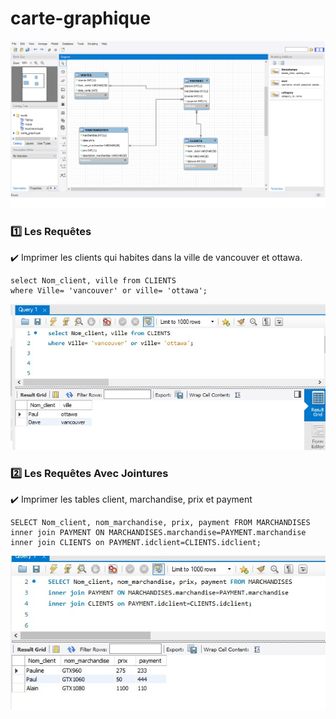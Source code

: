 # carte-graphique


![image](graphique.png)

### :one: Les Requêtes

:heavy_check_mark: Imprimer les clients qui habites dans la ville de vancouver et ottawa.

```
select Nom_client, ville from CLIENTS 
where Ville= 'vancouver' or ville= 'ottawa';
```

![image](ville.jpeg)

### :two: Les Requêtes Avec Jointures

:heavy_check_mark: Imprimer les tables client, marchandise, prix et payment

```
SELECT Nom_client, nom_marchandise, prix, payment FROM MARCHANDISES
inner join PAYMENT ON MARCHANDISES.marchandise=PAYMENT.marchandise
inner join CLIENTS on PAYMENT.idclient=CLIENTS.idclient;
```

![image](join.jpeg)
